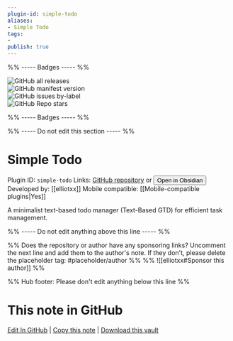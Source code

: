 ```yaml
---
plugin-id: simple-todo
aliases:
- Simple Todo
tags: 
- 
publish: true
---
```


%% ----- Badges ----- %%

![GitHub all releases](https://img.shields.io/github/downloads/elliotxx/obsidian-simple-todo/total?color=573E7A&logo=github&style=for-the-badge)   
![GitHub manifest version](https://img.shields.io/github/manifest-json/v/elliotxx/obsidian-simple-todo?color=573E7A&logo=github&style=for-the-badge)   
![GitHub issues by-label](https://img.shields.io/github/issues/elliotxx/obsidian-simple-todo/help%20wanted?color=573E7A&logo=github&style=for-the-badge)   
![GitHub Repo stars](https://img.shields.io/github/stars/elliotxx/obsidian-simple-todo?color=573E7A&logo=github&style=for-the-badge)

%% ----- Badges ----- %%

%% ----- Do not edit this section ----- %%

# Simple Todo

Plugin ID: `simple-todo`
Links: [GitHub repository](https://github.com/elliotxx/obsidian-simple-todo) or [<button id=HH>Open in Obsidian</button>](obsidian://show-plugin?id=simple-todo)
Developed by: [[elliotxx]]
Mobile compatible: [[Mobile-compatible plugins|Yes]]

A minimalist text-based todo manager (Text-Based GTD) for efficient task management.

%% ----- Do not edit anything above this line ----- %% 

%% Does the repository or author have any sponsoring links? Uncomment the next line and add them to the author's note. If they don't, please delete the placeholder tag: #placeholder/author %%
%% ![[elliotxx#Sponsor this author]] %%

%% Hub footer: Please don't edit anything below this line %%

# This note in GitHub

<span class="git-footer">[Edit In GitHub](https://github.dev/obsidian-community/obsidian-hub/blob/main/02%20-%20Community%20Expansions/02.05%20All%20Community%20Expansions/Plugins/simple-todo.md "git-hub-edit-note") | [Copy this note](https://raw.githubusercontent.com/obsidian-community/obsidian-hub/main/02%20-%20Community%20Expansions/02.05%20All%20Community%20Expansions/Plugins/simple-todo.md "git-hub-copy-note") | [Download this vault](https://github.com/obsidian-community/obsidian-hub/archive/refs/heads/main.zip "git-hub-download-vault") </span>
